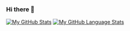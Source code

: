 ### Hi there 👋
[![My GitHub Stats](https://github-readme-stats.vercel.app/api/?username=Parz1val02&theme=tokyonight&showicons=true)]()
[![My GitHub Language Stats](https://github-readme-stats.vercel.app/api/top-langs/?username=Parz1val02&layout=compact&theme=tokyonight&langs_count=8)]()
<!--
**Parz1val02/Parz1val02** is a ✨ _special_ ✨ repository because its `README.md` (this file) appears on your GitHub profile.

Here are some ideas to get you started:

- 🔭 I’m currently working on ...
- 🌱 I’m currently learning ...
- 👯 I’m looking to collaborate on ...
- 🤔 I’m looking for help with ...
- 💬 Ask me about ...
- 📫 How to reach me: ...
- 😄 Pronouns: ...
- ⚡ Fun fact: ...
-->
